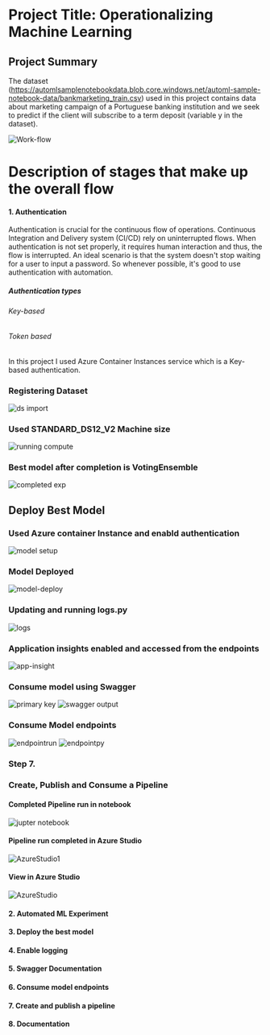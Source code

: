 # Project Title: Operationalizing Machine Learning


## Project Summary

The dataset (https://automlsamplenotebookdata.blob.core.windows.net/automl-sample-notebook-data/bankmarketing_train.csv) used in this project contains data about marketing campaign of a Portuguese banking institution and we seek to predict if the client will subscribe to a term deposit (variable y in the dataset).

![Work-flow](https://user-images.githubusercontent.com/65784601/105206319-86108500-5b46-11eb-948e-5d21e3086e94.png)

# Description of stages that make up the overall flow
#### 1. Authentication
Authentication is crucial for the continuous flow of operations. Continuous Integration and Delivery system (CI/CD) rely on uninterrupted flows. When authentication is not set properly, it requires human interaction and thus, the flow is interrupted. An ideal scenario is that the system doesn't stop waiting for a user to input a password. So whenever possible, it's good to use authentication with automation.
##### Authentication types
###### Key-based
###### Token based
In this project I used Azure Container Instances service which is a Key-based authentication.

### Registering Dataset

![ds import](https://user-images.githubusercontent.com/65784601/105210144-f4574680-5b4a-11eb-94d1-4474c3655480.png)




### Used STANDARD_DS12_V2 Machine size

![running compute](https://user-images.githubusercontent.com/65784601/105210172-ff11db80-5b4a-11eb-896a-a1f038182094.png)



### Best model after completion is VotingEnsemble

![completed exp](https://user-images.githubusercontent.com/65784601/105210389-3ed8c300-5b4b-11eb-81ed-ffb15099c5f4.png)



## Deploy Best Model

### Used Azure container Instance and enabld authentication

![model setup](https://user-images.githubusercontent.com/65784601/105210425-4ef0a280-5b4b-11eb-9cf4-716b8856ba7c.png)



### Model Deployed

![model-deploy](https://user-images.githubusercontent.com/65784601/105210435-531cc000-5b4b-11eb-93db-0196a7877740.png)

### Updating and running logs.py
![logs](https://user-images.githubusercontent.com/65784601/105215164-371c1d00-5b51-11eb-9f57-47ad6b77cfda.png)

### Application insights enabled and accessed from the endpoints
![app-insight](https://user-images.githubusercontent.com/65784601/105213472-0935d900-5b4f-11eb-8ef3-c759e47df89f.png)

###  Consume model using Swagger

![primary key](https://user-images.githubusercontent.com/65784601/105215287-616dda80-5b51-11eb-9813-509dd9ed0546.png)
![swagger output](https://user-images.githubusercontent.com/65784601/105215305-67fc5200-5b51-11eb-84f3-14c5d1549f17.png)

### Consume Model endpoints
![endpointrun](https://user-images.githubusercontent.com/65784601/105215217-49965680-5b51-11eb-968d-9d597d099fce.png)
![endpointpy](https://user-images.githubusercontent.com/65784601/105215202-4602cf80-5b51-11eb-8817-5d87532dd441.png)


### Step 7.

### Create, Publish and Consume a Pipeline

#### Completed Pipeline run in notebook

![jupter notebook](https://user-images.githubusercontent.com/65784601/105216694-308ea500-5b53-11eb-82a2-606003a3aab6.png)

#### Pipeline run completed in Azure Studio
![AzureStudio1](https://user-images.githubusercontent.com/65784601/105216775-4dc37380-5b53-11eb-8e86-b207a3b0b7e9.png)

#### View in Azure Studio
![AzureStudio](https://user-images.githubusercontent.com/65784601/105216777-4dc37380-5b53-11eb-8529-fa6298fcaacd.png)


#### 2. Automated ML Experiment
#### 3. Deploy the best model
#### 4. Enable logging
#### 5. Swagger Documentation
#### 6. Consume model endpoints
#### 7. Create and publish a pipeline
#### 8. Documentation

